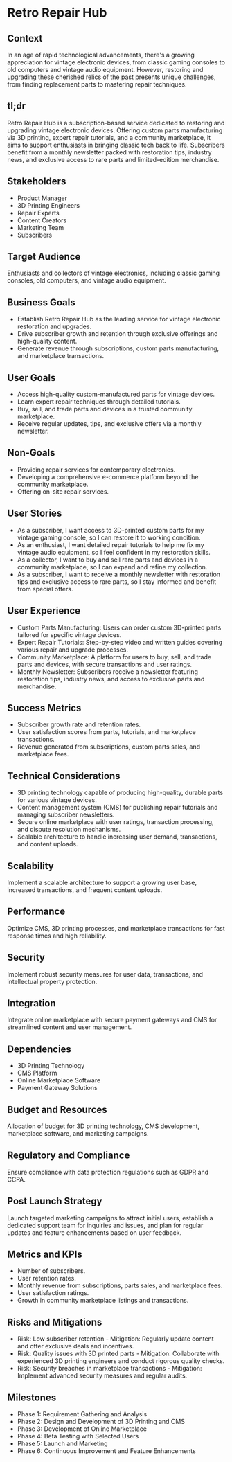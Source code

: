 # Retro Repair Hub

## Context

In an age of rapid technological advancements, there's a growing appreciation for vintage electronic devices, from classic gaming consoles to old computers and vintage audio equipment. However, restoring and upgrading these cherished relics of the past presents unique challenges, from finding replacement parts to mastering repair techniques.

## tl;dr

Retro Repair Hub is a subscription-based service dedicated to restoring and upgrading vintage electronic devices. Offering custom parts manufacturing via 3D printing, expert repair tutorials, and a community marketplace, it aims to support enthusiasts in bringing classic tech back to life. Subscribers benefit from a monthly newsletter packed with restoration tips, industry news, and exclusive access to rare parts and limited-edition merchandise.

## Stakeholders

- Product Manager
- 3D Printing Engineers
- Repair Experts
- Content Creators
- Marketing Team
- Subscribers

## Target Audience

Enthusiasts and collectors of vintage electronics, including classic gaming consoles, old computers, and vintage audio equipment.

## Business Goals

- Establish Retro Repair Hub as the leading service for vintage electronic restoration and upgrades.
- Drive subscriber growth and retention through exclusive offerings and high-quality content.
- Generate revenue through subscriptions, custom parts manufacturing, and marketplace transactions.

## User Goals

- Access high-quality custom-manufactured parts for vintage devices.
- Learn expert repair techniques through detailed tutorials.
- Buy, sell, and trade parts and devices in a trusted community marketplace.
- Receive regular updates, tips, and exclusive offers via a monthly newsletter.

## Non-Goals

- Providing repair services for contemporary electronics.
- Developing a comprehensive e-commerce platform beyond the community marketplace.
- Offering on-site repair services.

## User Stories

- As a subscriber, I want access to 3D-printed custom parts for my vintage gaming console, so I can restore it to working condition.
- As an enthusiast, I want detailed repair tutorials to help me fix my vintage audio equipment, so I feel confident in my restoration skills.
- As a collector, I want to buy and sell rare parts and devices in a community marketplace, so I can expand and refine my collection.
- As a subscriber, I want to receive a monthly newsletter with restoration tips and exclusive access to rare parts, so I stay informed and benefit from special offers.

## User Experience

- Custom Parts Manufacturing: Users can order custom 3D-printed parts tailored for specific vintage devices.
- Expert Repair Tutorials: Step-by-step video and written guides covering various repair and upgrade processes.
- Community Marketplace: A platform for users to buy, sell, and trade parts and devices, with secure transactions and user ratings.
- Monthly Newsletter: Subscribers receive a newsletter featuring restoration tips, industry news, and access to exclusive parts and merchandise.

## Success Metrics

- Subscriber growth rate and retention rates.
- User satisfaction scores from parts, tutorials, and marketplace transactions.
- Revenue generated from subscriptions, custom parts sales, and marketplace fees.

## Technical Considerations

- 3D printing technology capable of producing high-quality, durable parts for various vintage devices.
- Content management system (CMS) for publishing repair tutorials and managing subscriber newsletters.
- Secure online marketplace with user ratings, transaction processing, and dispute resolution mechanisms.
- Scalable architecture to handle increasing user demand, transactions, and content uploads.

## Scalability

Implement a scalable architecture to support a growing user base, increased transactions, and frequent content uploads.

## Performance

Optimize CMS, 3D printing processes, and marketplace transactions for fast response times and high reliability.

## Security

Implement robust security measures for user data, transactions, and intellectual property protection.

## Integration

Integrate online marketplace with secure payment gateways and CMS for streamlined content and user management.

## Dependencies

- 3D Printing Technology
- CMS Platform
- Online Marketplace Software
- Payment Gateway Solutions

## Budget and Resources

Allocation of budget for 3D printing technology, CMS development, marketplace software, and marketing campaigns.

## Regulatory and Compliance

Ensure compliance with data protection regulations such as GDPR and CCPA.

## Post Launch Strategy

Launch targeted marketing campaigns to attract initial users, establish a dedicated support team for inquiries and issues, and plan for regular updates and feature enhancements based on user feedback.

## Metrics and KPIs

- Number of subscribers.
- User retention rates.
- Monthly revenue from subscriptions, parts sales, and marketplace fees.
- User satisfaction ratings.
- Growth in community marketplace listings and transactions.

## Risks and Mitigations

- Risk: Low subscriber retention - Mitigation: Regularly update content and offer exclusive deals and incentives.
- Risk: Quality issues with 3D printed parts - Mitigation: Collaborate with experienced 3D printing engineers and conduct rigorous quality checks.
- Risk: Security breaches in marketplace transactions - Mitigation: Implement advanced security measures and regular audits.

## Milestones

- Phase 1: Requirement Gathering and Analysis
- Phase 2: Design and Development of 3D Printing and CMS
- Phase 3: Development of Online Marketplace
- Phase 4: Beta Testing with Selected Users
- Phase 5: Launch and Marketing
- Phase 6: Continuous Improvement and Feature Enhancements
